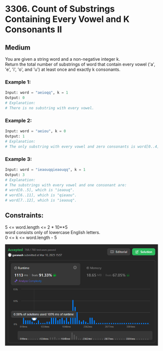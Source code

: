 # 3306. Count of Substrings Containing Every Vowel and K Consonants II

## Medium

You are given a string word and a non-negative integer k.  
Return the total number of substrings of word that contain every vowel ('a', 'e', 'i', 'o', and 'u') at least once and exactly k consonants.

### Example 1:
```python
Input: word = "aeioqq", k = 1
Output: 0
# Explanation:
# There is no substring with every vowel.
```
### Example 2:
```python
Input: word = "aeiou", k = 0
Output: 1
# Explanation:
# The only substring with every vowel and zero consonants is word[0..4], which is "aeiou".
```
### Example 3:
```python
Input: word = "ieaouqqieaouqq", k = 1
Output: 3
# Explanation:
# The substrings with every vowel and one consonant are:
# word[0..5], which is "ieaouq".
# word[6..11], which is "qieaou".
# word[7..12], which is "ieaouq".
```
## Constraints:
5 <= word.length <= 2 * 10**5  
word consists only of lowercase English letters.  
0 <= k <= word.length - 5

![img.png](result_img/img3306.png)